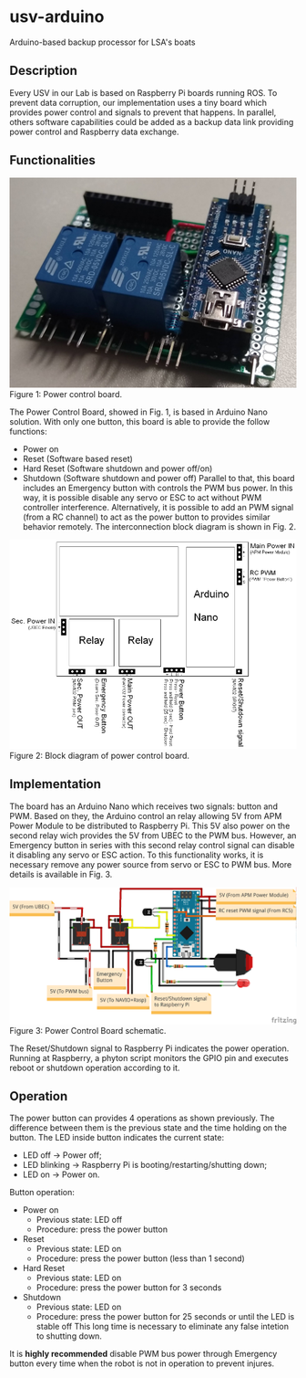 # usv-arduino
Arduino-based backup processor for LSA's boats 

## Description
Every USV in our Lab is based on Raspberry Pi boards running ROS. To prevent data corruption, our implementation uses a tiny board which provides power control and signals to prevent that happens. In parallel, others software capabilities could be added as a backup data link providing power control and Raspberry data exchange.

## Functionalities
![](power_control_board.jpg)
Figure 1: Power control board.

The Power Control Board, showed in Fig. 1, is based in Arduino Nano solution. With only one button, this board is able to provide the follow functions:
* Power on
* Reset (Software based reset)
* Hard Reset (Software shutdown and power off/on)
* Shutdown (Software shutdown and power off)
Parallel to that, this board includes an Emergency button  with controls the PWM bus power. In this way, it is possible disable any servo or ESC to act without PWM controller interference.
Alternatively, it is possible to add an PWM signal (from a RC channel) to act as the power button to provides similar behavior remotely.
The interconnection block diagram is shown in Fig. 2.

![](power_control_board_block_diagram.png)
Figure 2: Block diagram of power control board.

## Implementation
The board has an Arduino Nano which receives two signals: button and PWM. Based on they, the Arduino control an relay allowing 5V from APM Power Module to be distributed to Raspberry Pi. This 5V also power on the second relay wich provides the 5V from UBEC to the PWM bus. However, an Emergency button in series with this second relay control signal can disable it disabling any servo or ESC action. To this functionality works, it is necessary remove any power source from servo or ESC to PWM bus. More details is available in Fig. 3.

![](arduino_usv_bb.png)
Figure 3: Power Control Board schematic.

The Reset/Shutdown signal to Raspberry Pi indicates the power operation. Running at Raspberry, a phyton script monitors the GPIO pin and executes reboot or shutdown operation according to it.

## Operation
The power button can provides 4 operations as shown previously. The difference between them is the previous state and the time holding on the button. The LED inside button indicates the current state:
* LED off -> Power off;
* LED blinking -> Raspberry Pi is booting/restarting/shutting down;
* LED on -> Power on.

Button operation:
* Power on
  * Previous state: LED off
  * Procedure: press the power button
* Reset
  * Previous state: LED on
  * Procedure: press the power button (less than 1 second)
* Hard Reset
  * Previous state: LED on
  * Procedure: press the power button for 3 seconds
* Shutdown
  * Previous state: LED on
  * Procedure: press the power button for 25 seconds or until the LED is stable off
This long time is necessary to eliminate any false intetion to shutting down.

It is **highly recommended** disable PWM bus power through Emergency button every time when the robot is not in operation to prevent injures.
